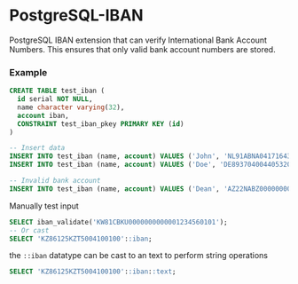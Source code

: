 # PostgreSQL-IBAN
PostgreSQL IBAN extension that can verify International Bank Account Numbers.
This ensures that only valid bank account numbers are stored. 

### Example
```sql
CREATE TABLE test_iban (
  id serial NOT NULL,
  name character varying(32),
  account iban,
  CONSTRAINT test_iban_pkey PRIMARY KEY (id)
)

-- Insert data
INSERT INTO test_iban (name, account) VALUES ('John', 'NL91ABNA0417164300'); -- Dutch IBAN format
INSERT INTO test_iban (name, account) VALUES ('Doe', 'DE89370400440532013000'); -- German IBAN format

-- Invalid bank account
INSERT INTO test_iban (name, account) VALUES ('Dean', 'AZ22NABZ00000000137010001944');

```

Manually test input
```sql
SELECT iban_validate('KW81CBKU0000000000001234560101');
-- Or cast
SELECT 'KZ86125KZT5004100100'::iban;
```

the `::iban` datatype can be cast to an text to perform string operations
```sql
SELECT 'KZ86125KZT5004100100'::iban::text;
```
